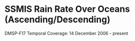 # SSMIS Rain Rate Over Oceans (Ascending/Descending)
DMSP-F17 Temporal Coverage: 14 December 2006 - present
